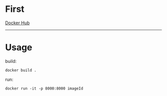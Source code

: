 # First

[Docker Hub](https://hub.docker.com/r/brizer/firstserve)

---

# Usage

build:
``` shell
docker build .
```


run:
``` shell
docker run -it -p 8000:8000 imageId
```